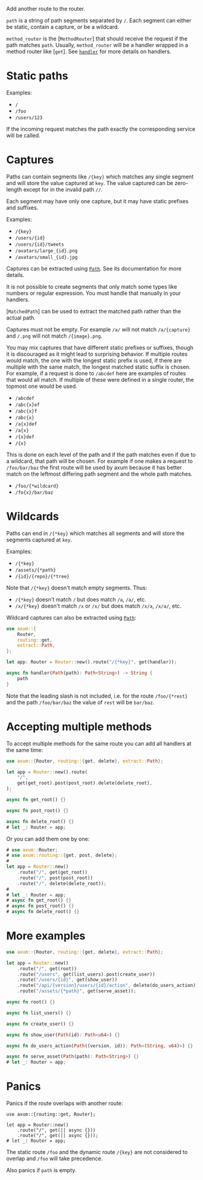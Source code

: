 Add another route to the router.

`path` is a string of path segments separated by `/`. Each segment
can either be static, contain a capture, or be a wildcard.

`method_router` is the [`MethodRouter`] that should receive the request if the
path matches `path`. Usually, `method_router` will be a handler wrapped in a method
router like [`get`]. See [`handler`](crate::handler) for more details on handlers.

# Static paths

Examples:

- `/`
- `/foo`
- `/users/123`

If the incoming request matches the path exactly the corresponding service will
be called.

# Captures

Paths can contain segments like `/{key}` which matches any single segment and
will store the value captured at `key`. The value captured can be zero-length
except for in the invalid path `//`.

Each segment may have only one capture, but it may have static prefixes and suffixes.

Examples:

- `/{key}`
- `/users/{id}`
- `/users/{id}/tweets`
- `/avatars/large_{id}.png`
- `/avatars/small_{id}.jpg`

Captures can be extracted using [`Path`](crate::extract::Path). See its
documentation for more details.

It is not possible to create segments that only match some types like numbers or
regular expression. You must handle that manually in your handlers.

[`MatchedPath`] can be used to extract the matched path rather than the actual path.

Captures must not be empty. For example `/a/` will not match `/a/{capture}` and
`/.png` will not match `/{image}.png`.

You may mix captures that have different static prefixes or suffixes, though it is discouraged as it
might lead to surprising behavior.  If multiple routes would match, the one with the longest static
prefix is used, if there are multiple with the same match, the longest matched static suffix is
chosen. For example, if a request is done to `/abcdef` here are examples of routes that would all
match. If multiple of these were defined in a single router, the topmost one would be used.

- `/abcdef`
- `/abc{x}ef`
- `/abc{x}f`
- `/abc{x}`
- `/a{x}def`
- `/a{x}`
- `/{x}def`
- `/{x}`

This is done on each level of the path and if the path matches even if due to a wildcard, that path
will be chosen. For example if one makes a request to `/foo/bar/baz` the first route will be used by
axum because it has better match on the leftmost differing path segment and the whole path matches.

- `/foo/{*wildcard}`
- `/fo{x}/bar/baz`

# Wildcards

Paths can end in `/{*key}` which matches all segments and will store the segments
captured at `key`.

Examples:

- `/{*key}`
- `/assets/{*path}`
- `/{id}/{repo}/{*tree}`

Note that `/{*key}` doesn't match empty segments. Thus:

- `/{*key}` doesn't match `/` but does match `/a`, `/a/`, etc.
- `/x/{*key}` doesn't match `/x` or `/x/` but does match `/x/a`, `/x/a/`, etc.

Wildcard captures can also be extracted using [`Path`](crate::extract::Path):

```rust
use axum::{
    Router,
    routing::get,
    extract::Path,
};

let app: Router = Router::new().route("/{*key}", get(handler));

async fn handler(Path(path): Path<String>) -> String {
    path
}
```

Note that the leading slash is not included, i.e. for the route `/foo/{*rest}` and
the path `/foo/bar/baz` the value of `rest` will be `bar/baz`.

# Accepting multiple methods

To accept multiple methods for the same route you can add all handlers at the
same time:

```rust
use axum::{Router, routing::{get, delete}, extract::Path};

let app = Router::new().route(
    "/",
    get(get_root).post(post_root).delete(delete_root),
);

async fn get_root() {}

async fn post_root() {}

async fn delete_root() {}
# let _: Router = app;
```

Or you can add them one by one:

```rust
# use axum::Router;
# use axum::routing::{get, post, delete};
#
let app = Router::new()
    .route("/", get(get_root))
    .route("/", post(post_root))
    .route("/", delete(delete_root));
#
# let _: Router = app;
# async fn get_root() {}
# async fn post_root() {}
# async fn delete_root() {}
```

# More examples

```rust
use axum::{Router, routing::{get, delete}, extract::Path};

let app = Router::new()
    .route("/", get(root))
    .route("/users", get(list_users).post(create_user))
    .route("/users/{id}", get(show_user))
    .route("/api/{version}/users/{id}/action", delete(do_users_action))
    .route("/assets/{*path}", get(serve_asset));

async fn root() {}

async fn list_users() {}

async fn create_user() {}

async fn show_user(Path(id): Path<u64>) {}

async fn do_users_action(Path((version, id)): Path<(String, u64)>) {}

async fn serve_asset(Path(path): Path<String>) {}
# let _: Router = app;
```

# Panics

Panics if the route overlaps with another route:

```rust,should_panic
use axum::{routing::get, Router};

let app = Router::new()
    .route("/", get(|| async {}))
    .route("/", get(|| async {}));
# let _: Router = app;
```

The static route `/foo` and the dynamic route `/{key}` are not considered to
overlap and `/foo` will take precedence.

Also panics if `path` is empty.
